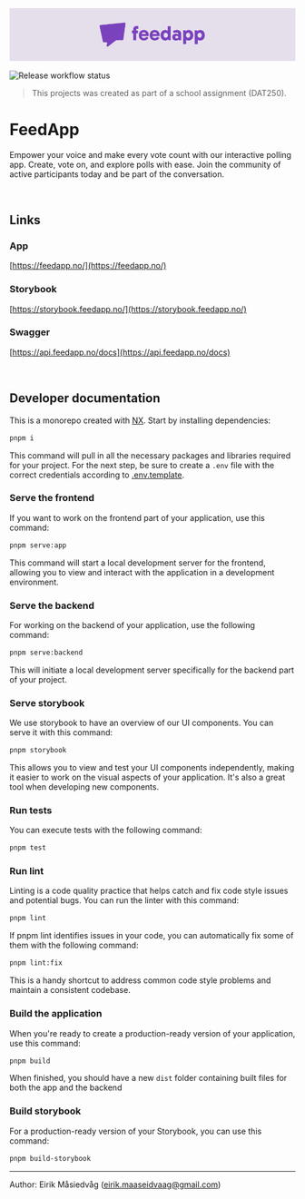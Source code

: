 ![FeedApp Header](./app/public/header.png)

![Release workflow status](https://github.com/eirmas/feedapp/actions/workflows/release.yml/badge.svg)

> This projects was created as part of a school assignment (DAT250).

# FeedApp

Empower your voice and make every vote count with our interactive polling app. Create, vote on, and explore polls with ease. Join the community of active participants today and be part of the conversation.

<br>

## Links

### App

[https://feedapp.no/](https://feedapp.no/)

### Storybook

[https://storybook.feedapp.no/](https://storybook.feedapp.no/)

### Swagger

[https://api.feedapp.no/docs](https://api.feedapp.no/docs)

<br>

## Developer documentation

This is a monorepo created with [NX](https://nx.dev/). Start by installing dependencies:

```bash
pnpm i
```

This command will pull in all the necessary packages and libraries required for your project. For the next step, be sure to create a `.env` file with the correct credentials according to [.env.template](.env.template).

### Serve the frontend

If you want to work on the frontend part of your application, use this command:

```bash
pnpm serve:app
```

This command will start a local development server for the frontend, allowing you to view and interact with the application in a development environment.

### Serve the backend

For working on the backend of your application, use the following command:

```bash
pnpm serve:backend
```

This will initiate a local development server specifically for the backend part of your project.

### Serve storybook

We use storybook to have an overview of our UI components. You can serve it with this command:

```bash
pnpm storybook
```

This allows you to view and test your UI components independently, making it easier to work on the visual aspects of your application. It's also a great tool when developing new components.

### Run tests

You can execute tests with the following command:

```bash
pnpm test
```

### Run lint

Linting is a code quality practice that helps catch and fix code style issues and potential bugs. You can run the linter with this command:

```bash
pnpm lint
```

If pnpm lint identifies issues in your code, you can automatically fix some of them with the following command:

```bash
pnpm lint:fix
```

This is a handy shortcut to address common code style problems and maintain a consistent codebase.

### Build the application

When you're ready to create a production-ready version of your application, use this command:

```bash
pnpm build
```

When finished, you should have a new `dist` folder containing built files for both the app and the backend

### Build storybook

For a production-ready version of your Storybook, you can use this command:

```bash
pnpm build-storybook
```

<hr>

Author: Eirik Måsiedvåg (eirik.maaseidvaag@gmail.com)
<br>
<br>

